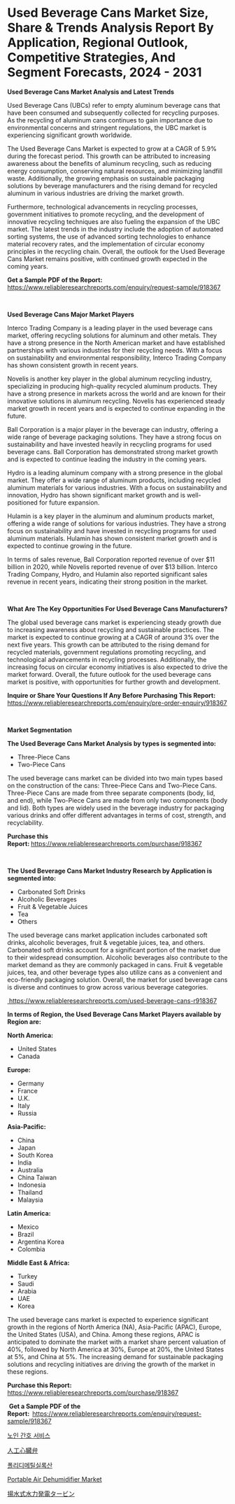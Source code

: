<p><h1>Used Beverage Cans Market Size, Share & Trends Analysis Report By Application, Regional Outlook, Competitive Strategies, And Segment Forecasts, 2024 - 2031</h1></p><p><strong>Used Beverage Cans Market Analysis and Latest Trends</strong></p>
<p><p>Used Beverage Cans (UBCs) refer to empty aluminum beverage cans that have been consumed and subsequently collected for recycling purposes. As the recycling of aluminum cans continues to gain importance due to environmental concerns and stringent regulations, the UBC market is experiencing significant growth worldwide.</p><p>The Used Beverage Cans Market is expected to grow at a CAGR of 5.9% during the forecast period. This growth can be attributed to increasing awareness about the benefits of aluminum recycling, such as reducing energy consumption, conserving natural resources, and minimizing landfill waste. Additionally, the growing emphasis on sustainable packaging solutions by beverage manufacturers and the rising demand for recycled aluminum in various industries are driving the market growth.</p><p>Furthermore, technological advancements in recycling processes, government initiatives to promote recycling, and the development of innovative recycling techniques are also fueling the expansion of the UBC market. The latest trends in the industry include the adoption of automated sorting systems, the use of advanced sorting technologies to enhance material recovery rates, and the implementation of circular economy principles in the recycling chain. Overall, the outlook for the Used Beverage Cans Market remains positive, with continued growth expected in the coming years.</p></p>
<p><strong>Get a Sample PDF of the Report:&nbsp;</strong> <a href="https://www.reliableresearchreports.com/enquiry/request-sample/918367">https://www.reliableresearchreports.com/enquiry/request-sample/918367</a></p>
<p>&nbsp;</p>
<p><strong>Used Beverage Cans Major Market Players</strong></p>
<p><p>Interco Trading Company is a leading player in the used beverage cans market, offering recycling solutions for aluminum and other metals. They have a strong presence in the North American market and have established partnerships with various industries for their recycling needs. With a focus on sustainability and environmental responsibility, Interco Trading Company has shown consistent growth in recent years.</p><p>Novelis is another key player in the global aluminum recycling industry, specializing in producing high-quality recycled aluminum products. They have a strong presence in markets across the world and are known for their innovative solutions in aluminum recycling. Novelis has experienced steady market growth in recent years and is expected to continue expanding in the future.</p><p>Ball Corporation is a major player in the beverage can industry, offering a wide range of beverage packaging solutions. They have a strong focus on sustainability and have invested heavily in recycling programs for used beverage cans. Ball Corporation has demonstrated strong market growth and is expected to continue leading the industry in the coming years.</p><p>Hydro is a leading aluminum company with a strong presence in the global market. They offer a wide range of aluminum products, including recycled aluminum materials for various industries. With a focus on sustainability and innovation, Hydro has shown significant market growth and is well-positioned for future expansion.</p><p>Hulamin is a key player in the aluminum and aluminum products market, offering a wide range of solutions for various industries. They have a strong focus on sustainability and have invested in recycling programs for used aluminum materials. Hulamin has shown consistent market growth and is expected to continue growing in the future.</p><p>In terms of sales revenue, Ball Corporation reported revenue of over $11 billion in 2020, while Novelis reported revenue of over $13 billion. Interco Trading Company, Hydro, and Hulamin also reported significant sales revenue in recent years, indicating their strong position in the market.</p></p>
<p>&nbsp;</p>
<p><strong>What Are The Key Opportunities For Used Beverage Cans Manufacturers?</strong></p>
<p><p>The global used beverage cans market is experiencing steady growth due to increasing awareness about recycling and sustainable practices. The market is expected to continue growing at a CAGR of around 3% over the next five years. This growth can be attributed to the rising demand for recycled materials, government regulations promoting recycling, and technological advancements in recycling processes. Additionally, the increasing focus on circular economy initiatives is also expected to drive the market forward. Overall, the future outlook for the used beverage cans market is positive, with opportunities for further growth and development.</p></p>
<p><strong>Inquire or Share Your Questions If Any Before Purchasing This Report:</strong> <a href="https://www.reliableresearchreports.com/enquiry/pre-order-enquiry/918367">https://www.reliableresearchreports.com/enquiry/pre-order-enquiry/918367</a></p>
<p>&nbsp;</p>
<p><strong>Market Segmentation</strong></p>
<p><strong>The Used Beverage Cans Market Analysis by types is segmented into:</strong></p>
<p><ul><li>Three-Piece Cans</li><li>Two-Piece Cans</li></ul></p>
<p><p>The used beverage cans market can be divided into two main types based on the construction of the cans: Three-Piece Cans and Two-Piece Cans. Three-Piece Cans are made from three separate components (body, lid, and end), while Two-Piece Cans are made from only two components (body and lid). Both types are widely used in the beverage industry for packaging various drinks and offer different advantages in terms of cost, strength, and recyclability.</p></p>
<p><strong>Purchase this Report:&nbsp;</strong><a href="https://www.reliableresearchreports.com/purchase/918367">https://www.reliableresearchreports.com/purchase/918367</a></p>
<p>&nbsp;</p>
<p><strong>The Used Beverage Cans Market Industry Research by Application is segmented into:</strong></p>
<p><ul><li>Carbonated Soft Drinks</li><li>Alcoholic Beverages</li><li>Fruit & Vegetable Juices</li><li>Tea</li><li>Others</li></ul></p>
<p><p>The used beverage cans market application includes carbonated soft drinks, alcoholic beverages, fruit & vegetable juices, tea, and others. Carbonated soft drinks account for a significant portion of the market due to their widespread consumption. Alcoholic beverages also contribute to the market demand as they are commonly packaged in cans. Fruit & vegetable juices, tea, and other beverage types also utilize cans as a convenient and eco-friendly packaging solution. Overall, the market for used beverage cans is diverse and continues to grow across various beverage categories.</p></p>
<p><a href="https://www.reliableresearchreports.com/used-beverage-cans-r918367">&nbsp;https://www.reliableresearchreports.com/used-beverage-cans-r918367</a></p>
<p><strong>In terms of Region, the Used Beverage Cans Market Players available by Region are:</strong></p>
<p>
    <p> <strong> North America: </strong>
        <ul>
            <li>United States</li>
            <li>Canada</li>
        </ul>
        </p> 
    <p> <strong> Europe: </strong>
        <ul>
            <li>Germany</li>
            <li>France</li>
            <li>U.K.</li>
            <li>Italy</li>
            <li>Russia</li>
        </ul>
        </p> 
    <p> <strong> Asia-Pacific: </strong>
        <ul>
            <li>China</li>
            <li>Japan</li>
            <li>South Korea</li>
            <li>India</li>
            <li>Australia</li>
            <li>China Taiwan</li>
            <li>Indonesia</li>
            <li>Thailand</li>
            <li>Malaysia</li>
        </ul>
        </p> 
    <p> <strong> Latin America: </strong>
        <ul>
            <li>Mexico</li>
            <li>Brazil</li>
            <li>Argentina Korea</li>
            <li>Colombia</li>
        </ul>
        </p> 
    <p> <strong> Middle East & Africa: </strong>
        <ul>
            <li>Turkey</li>
            <li>Saudi</li>
            <li>Arabia</li>
            <li>UAE</li>
            <li>Korea</li>
        </ul>
    </p>
    </p>
<p><p>The used beverage cans market is expected to experience significant growth in the regions of North America (NA), Asia-Pacific (APAC), Europe, the United States (USA), and China. Among these regions, APAC is anticipated to dominate the market with a market share percent valuation of 40%, followed by North America at 30%, Europe at 20%, the United States at 5%, and China at 5%. The increasing demand for sustainable packaging solutions and recycling initiatives are driving the growth of the market in these regions.</p></p>
<p><strong>Purchase this Report: </strong><a href="https://www.reliableresearchreports.com/purchase/918367">https://www.reliableresearchreports.com/purchase/918367</a></p>
<p>&nbsp;<strong>Get a Sample PDF of the Report:&nbsp;&nbsp;</strong><a href="https://www.reliableresearchreports.com/enquiry/request-sample/918367">https://www.reliableresearchreports.com/enquiry/request-sample/918367</a></p>
<p><strong></strong></p>
<p><p><a href="https://medium.com/@kellyclarkson42/%EB%85%B8%EC%9D%B8-%EB%B3%B5%EC%A7%80-%EC%84%9C%EB%B9%84%EC%8A%A4-%EC%8B%9C%EC%9E%A5-%EC%A1%B0%EC%82%AC-%EB%B3%B4%EA%B3%A0%EC%84%9C-%EA%B7%B8-%EC%97%AD%EC%82%AC-%EB%B0%8F-2024%EB%85%84%EB%B6%80%ED%84%B0-2031%EB%85%84%EA%B9%8C%EC%A7%80%EC%9D%98-%EC%98%88%EC%B8%A1-3717f6128e7a">노인 간호 서비스</a></p><p><a href="https://medium.com/@elmoray21/%E4%BA%BA%E5%B7%A5%E5%BC%81%E5%BF%83%E8%87%93%E5%BC%81%E5%B8%82%E5%A0%B4%E3%81%AE%E8%A6%8F%E6%A8%A1-cagr-%E3%83%88%E3%83%AC%E3%83%B3%E3%83%89-2024-2030-5785682cb4da">人工心臓弁</a></p><p><a href="https://medium.com/@danieldobroiu20221/%ED%8F%B4%EB%A6%AC%EB%94%94%EB%A9%94%ED%8B%B8%EC%8B%A4%EB%A1%9D%EC%82%B0-%EC%8B%9C%EC%9E%A5-%EB%B3%B4%EA%B3%A0%EC%84%9C%EB%8A%94-%EC%9D%B4-%EC%8B%9C%EC%9E%A5%EC%9D%98-%EC%B5%9C%EC%8B%A0-%ED%8A%B8%EB%A0%8C%EB%93%9C%EC%99%80-%EC%84%B1%EC%9E%A5-%EA%B8%B0%ED%9A%8C%EB%A5%BC-%EB%B3%B4%EC%97%AC%EC%A4%8D%EB%8B%88%EB%8B%A4-1321142e2e2a">폴리디메틸실록산</a></p><p><a href="https://www.linkedin.com/pulse/portable-air-dehumidifier-market-size-trends-complete-industry-hnypf">Portable Air Dehumidifier Market</a></p><p><a href="https://medium.com/@kyaorris56456/%E3%83%9D%E3%83%B3%E3%83%97%E5%BC%8F%E6%B0%B4%E5%8A%9B%E8%B2%AF%E8%94%B5%E3%82%BF%E3%83%BC%E3%83%93%E3%83%B3%E5%B8%82%E5%A0%B4%E3%81%AE%E3%83%88%E3%83%AC%E3%83%B3%E3%83%89%E3%81%A8%E5%B8%82%E5%A0%B4%E5%88%86%E6%9E%90-2024%E5%B9%B4%E3%81%8B%E3%82%892031%E5%B9%B4%E3%81%AE%E4%BA%88%E6%B8%AC-987d3968bf0a">揚水式水力発電タービン</a></p></p>